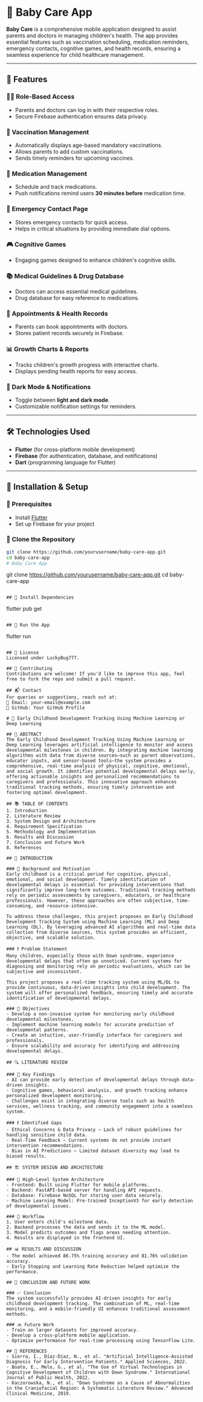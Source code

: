 # 🍼 Baby Care App

**Baby Care** is a comprehensive mobile application designed to assist parents and doctors in managing children's health. The app provides essential features such as vaccination scheduling, medication reminders, emergency contacts, cognitive games, and health records, ensuring a seamless experience for child healthcare management.

---

## 📌 Features

### 👨‍⚕️ Role-Based Access
- Parents and doctors can log in with their respective roles.
- Secure Firebase authentication ensures data privacy.

### 💉 Vaccination Management
- Automatically displays age-based mandatory vaccinations.
- Allows parents to add custom vaccinations.
- Sends timely reminders for upcoming vaccines.

### 💊 Medication Management
- Schedule and track medications.
- Push notifications remind users **30 minutes before** medication time.

### 🏥 Emergency Contact Page
- Stores emergency contacts for quick access.
- Helps in critical situations by providing immediate dial options.

### 🎮 Cognitive Games
- Engaging games designed to enhance children's cognitive skills.

### 📚 Medical Guidelines & Drug Database
- Doctors can access essential medical guidelines.
- Drug database for easy reference to medications.

### 📅 Appointments & Health Records
- Parents can book appointments with doctors.
- Stores patient records securely in Firebase.

### 📊 Growth Charts & Reports
- Tracks children's growth progress with interactive charts.
- Displays pending health reports for easy access.

### 🌙 Dark Mode & Notifications
- Toggle between **light and dark mode**.
- Customizable notification settings for reminders.

---

## 🛠️ Technologies Used
- **Flutter** (for cross-platform mobile development)
- **Firebase** (for authentication, database, and notifications)
- **Dart** (programming language for Flutter)

---

## 🚀 Installation & Setup

### 🔹 Prerequisites
- Install [Flutter](https://flutter.dev/docs/get-started/install)
- Set up Firebase for your project

### 🔹 Clone the Repository
```sh
git clone https://github.com/yourusername/baby-care-app.git
cd baby-care-app
# Baby Care App

```
git clone https://github.com/yourusername/baby-care-app.git
cd baby-care-app
```

## 🔹 Install Dependencies
```
flutter pub get
```

## 🔹 Run the App
```
flutter run
```

## 📜 License
Licensed under LuckyBug777.

## 🤝 Contributing
Contributions are welcome! If you'd like to improve this app, feel free to fork the repo and submit a pull request.

## 📬 Contact
For queries or suggestions, reach out at:
📧 Email: your-email@example.com
🔗 GitHub: Your GitHub Profile

# 📖 Early Childhood Development Tracking Using Machine Learning or Deep Learning

## 📝 ABSTRACT
The Early Childhood Development Tracking Using Machine Learning or Deep Learning leverages artificial intelligence to monitor and assess developmental milestones in children. By integrating machine learning algorithms with data from diverse sources—such as parent observations, educator inputs, and sensor-based tools—the system provides a comprehensive, real-time analysis of physical, cognitive, emotional, and social growth. It identifies potential developmental delays early, offering actionable insights and personalized recommendations to caregivers and professionals. This innovative approach enhances traditional tracking methods, ensuring timely intervention and fostering optimal development.

## 📚 TABLE OF CONTENTS
1. Introduction
2. Literature Review
3. System Design and Architecture
4. Requirement Specification
5. Methodology and Implementation
6. Results and Discussion
7. Conclusion and Future Work
8. References

## 📌 INTRODUCTION

### 🎯 Background and Motivation
Early childhood is a critical period for cognitive, physical, emotional, and social development. Timely identification of developmental delays is essential for providing interventions that significantly improve long-term outcomes. Traditional tracking methods rely on periodic assessments by caregivers, educators, or healthcare professionals. However, these approaches are often subjective, time-consuming, and resource-intensive.

To address these challenges, this project proposes an Early Childhood Development Tracking System using Machine Learning (ML) and Deep Learning (DL). By leveraging advanced AI algorithms and real-time data collection from diverse sources, this system provides an efficient, objective, and scalable solution.

### ❗ Problem Statement
Many children, especially those with Down syndrome, experience developmental delays that often go unnoticed. Current systems for diagnosing and monitoring rely on periodic evaluations, which can be subjective and inconsistent.

This project proposes a real-time tracking system using ML/DL to provide continuous, data-driven insights into child development. The system will offer personalized feedback, ensuring timely and accurate identification of developmental delays.

### 🎯 Objectives
- Develop a non-invasive system for monitoring early childhood developmental milestones.
- Implement machine learning models for accurate prediction of developmental patterns.
- Create an intuitive, user-friendly interface for caregivers and professionals.
- Ensure scalability and accuracy for identifying and addressing developmental delays.

## 🔍 LITERATURE REVIEW

### 📌 Key Findings
- AI can provide early detection of developmental delays through data-driven insights.
- Cognitive games, behavioral analysis, and growth tracking enhance personalized development monitoring.
- Challenges exist in integrating diverse tools such as health services, wellness tracking, and community engagement into a seamless system.

### ❗ Identified Gaps
- Ethical Concerns & Data Privacy – Lack of robust guidelines for handling sensitive child data.
- Real-Time Feedback – Current systems do not provide instant intervention recommendations.
- Bias in AI Predictions – Limited dataset diversity may lead to biased results.

## 🏗 SYSTEM DESIGN AND ARCHITECTURE

### 🔹 High-Level System Architecture
- Frontend: Built using Flutter for mobile platforms.
- Backend: FastAPI-based server for handling API requests.
- Database: Firebase NoSQL for storing user data securely.
- Machine Learning Model: Pre-trained InceptionV3 for early detection of developmental issues.

### 🔹 Workflow
1. User enters child's milestone data.
2. Backend processes the data and sends it to the ML model.
3. Model predicts outcomes and flags areas needing attention.
4. Results are displayed in the frontend UI.

## 📊 RESULTS AND DISCUSSION
- The model achieved 86.75% training accuracy and 81.76% validation accuracy.
- Early Stopping and Learning Rate Reduction helped optimize the performance.

## 🔮 CONCLUSION AND FUTURE WORK

### ✅ Conclusion
The system successfully provides AI-driven insights for early childhood development tracking. The combination of ML, real-time monitoring, and a mobile-friendly UI enhances traditional assessment methods.

### 🔜 Future Work
- Train on larger datasets for improved accuracy.
- Develop a cross-platform mobile application.
- Optimize performance for real-time processing using TensorFlow Lite.

## 📖 REFERENCES
- Sierra, I., Díaz-Díaz, N., et al. "Artificial Intelligence-Assisted Diagnosis for Early Intervention Patients." Applied Sciences, 2022.
- Boato, E., Melo, G., et al. "The Use of Virtual Technologies in Cognitive Development of Children with Down Syndrome." International Journal of Public Health, 2022.
- Kaczorowska, N., et al. "Down Syndrome as a Cause of Abnormalities in the Craniofacial Region: A Systematic Literature Review." Advanced Clinical Medicine, 2019.
